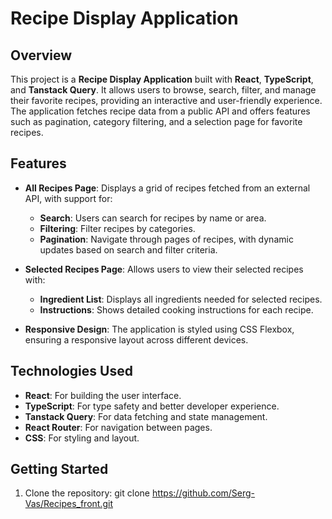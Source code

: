 # Recipe Display Application

## Overview

This project is a **Recipe Display Application** built with **React**, **TypeScript**, and **Tanstack Query**. It allows users to browse, search, filter, and manage their favorite recipes, providing an interactive and user-friendly experience. The application fetches recipe data from a public API and offers features such as pagination, category filtering, and a selection page for favorite recipes.

## Features

- **All Recipes Page**: Displays a grid of recipes fetched from an external API, with support for:
  - **Search**: Users can search for recipes by name or area.
  - **Filtering**: Filter recipes by categories.
  - **Pagination**: Navigate through pages of recipes, with dynamic updates based on search and filter criteria.

- **Selected Recipes Page**: Allows users to view their selected recipes with:
  - **Ingredient List**: Displays all ingredients needed for selected recipes.
  - **Instructions**: Shows detailed cooking instructions for each recipe.

- **Responsive Design**: The application is styled using CSS Flexbox, ensuring a responsive layout across different devices.

## Technologies Used

- **React**: For building the user interface.
- **TypeScript**: For type safety and better developer experience.
- **Tanstack Query**: For data fetching and state management.
- **React Router**: For navigation between pages.
- **CSS**: For styling and layout.

## Getting Started

1. Clone the repository:
   git clone https://github.com/Serg-Vas/Recipes_front.git
